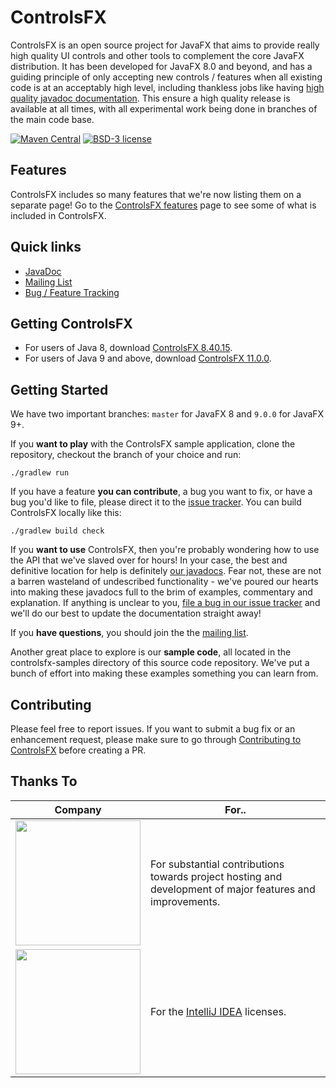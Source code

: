 ControlsFX
=====

ControlsFX is an open source project for JavaFX that aims to provide really high quality UI controls and other tools to complement the core JavaFX distribution. It has been developed for JavaFX 8.0 and beyond, and has a guiding principle of only accepting new controls / features when all existing code is at an acceptably high level, including thankless jobs like having [high quality javadoc documentation](http://docs.controlsfx.org). This ensure a high quality release is available at all times, with all experimental work being done in branches of the main code base.

[![Maven Central](http://img.shields.io/maven-central/v/org.controlsfx/controlsfx.svg?color=%234DC71F)](https://search.maven.org/#search|ga|1|org.controlsfx.controlsfx)
[![BSD-3 license](https://img.shields.io/badge/license-BSD--3-%230778B9.svg)](https://opensource.org/licenses/BSD-3-Clause)

## Features

ControlsFX includes so many features that we're now listing them on a separate page! Go to the <a href="http://fxexperience.com/controlsfx/features">ControlsFX features</a> page to see some of what is included in ControlsFX.

## Quick links

- [JavaDoc](http://docs.controlsfx.org)
- [Mailing List](https://groups.google.com/group/controlsfx-dev)
- [Bug / Feature Tracking](https://github.com/controlsfx/controlsfx/issues?q=is%3Aissue+is%3Aopen+sort%3Aupdated-desc)

## Getting ControlsFX

- For users of Java 8, download [ControlsFX 8.40.15](https://repo.maven.apache.org/maven2/org/controlsfx/controlsfx/8.40.15/controlsfx-8.40.15.jar).
- For users of Java 9 and above, download [ControlsFX 11.0.0](https://repo.maven.apache.org/maven2/org/controlsfx/controlsfx/11.0.0/controlsfx-11.0.0.jar).

## Getting Started

We have two important branches: `master` for JavaFX 8 and `9.0.0` for JavaFX 9+.

If you **want to play** with the ControlsFX sample application, clone the repository, checkout the branch of your choice and run:

`./gradlew run`

If you have a feature **you can contribute**, a bug you want to fix, or have a bug you'd like to file, please direct it to the [issue tracker](https://github.com/controlsfx/controlsfx/issues). You can build ControlsFX locally like this:

`./gradlew build check`

If you **want to use** ControlsFX, then you're probably wondering how to use the API that we've slaved over for hours! In your case, the best and definitive location for help is definitely [our javadocs](http://docs.controlsfx.org). Fear not, these are not a barren wasteland of undescribed functionality - we've poured our hearts into making these javadocs full to the brim of examples, commentary and explanation. If anything is unclear to you, [file a bug in our issue tracker](https://github.com/controlsfx/controlsfx/issues) and we'll do our best to update the documentation straight away!

If you **have questions**, you should join the the [mailing list](https://groups.google.com/group/controlsfx-dev).

Another great place to explore is our **sample code**, all located in the controlsfx-samples directory of this source code repository. We've put a bunch of effort into making these examples something you can learn from.

## Contributing

Please feel free to report issues. If you want to submit a bug fix or an enhancement request, please make sure to go through [Contributing to ControlsFX](https://github.com/controlsfx/controlsfx/wiki/Contributing-to-ControlsFX) before creating a PR.

## Thanks To

| Company              | For..                          |
|----------------------|--------------------------------|
| <a href="http://gluonhq.com"><img width="200" src="http://fxexperience.com/wp-content/uploads/2016/08/Gluon_combined_logo_vertical.png"></a>| For substantial contributions towards project hosting and development of major features and improvements.|
|<img width="200" src="http://fxexperience.com/wp-content/uploads/2013/04/jetbrains.png">| For the <a href="https://www.jetbrains.com/idea">IntelliJ IDEA</a> licenses.|
